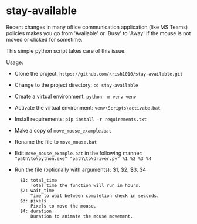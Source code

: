 # stay-available

Recent changes in many office communication application (like MS Teams) policies makes you go from 'Available' or 'Busy' to 'Away' if the mouse is not moved or clicked for sometime. 

This simple python script takes care of this issue.

Usage:
- Clone the project: `https://github.com/krish1010/stay-available.git`
- Change to the project directory: `cd stay-available`
- Create a virtual environment: `python -m venv venv`
- Activate the virtual environment: `venv\Scripts\activate.bat`
- Install requirements: `pip install -r requirements.txt`
- Make a copy of `move_mouse_example.bat`
- Rename the file to `move_mouse.bat`
- Edit `move_mouse_example.bat` in the following manner: `"path\to\python.exe" "path\to\driver.py" %1 %2 %3 %4`
- Run the file (optionally with arguments): $1, $2, $3, $4


        $1: total_time
            Total time the function will run in hours.
        $2: wait_time
            Time to wait between completion check in seconds.
        $3: pixels
            Pixels to move the mouse.
        $4: duration
            Duration to animate the mouse movement.